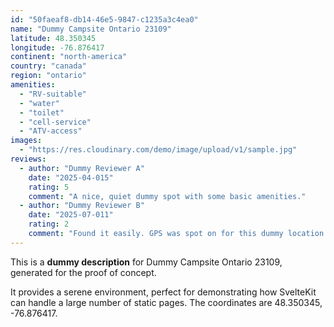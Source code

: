 ```yaml
---
id: "50faeaf8-db14-46e5-9847-c1235a3c4ea0"
name: "Dummy Campsite Ontario 23109"
latitude: 48.350345
longitude: -76.876417
continent: "north-america"
country: "canada"
region: "ontario"
amenities:
  - "RV-suitable"
  - "water"
  - "toilet"
  - "cell-service"
  - "ATV-access"
images:
  - "https://res.cloudinary.com/demo/image/upload/v1/sample.jpg"
reviews:
  - author: "Dummy Reviewer A"
    date: "2025-04-015"
    rating: 5
    comment: "A nice, quiet dummy spot with some basic amenities."
  - author: "Dummy Reviewer B"
    date: "2025-07-011"
    rating: 2
    comment: "Found it easily. GPS was spot on for this dummy location."
---
```


This is a **dummy description** for Dummy Campsite Ontario 23109, generated for the proof of concept.

It provides a serene environment, perfect for demonstrating how SvelteKit can handle a large number of static pages. The coordinates are 48.350345, -76.876417.
